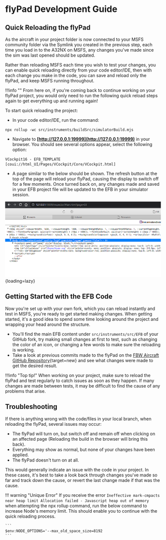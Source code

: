 # flyPad Development Guide

## Quick Reloading the flyPad

As the aircraft in your project folder is now connected to your MSFS community folder via the Symlink you created in the previous step, each time you load in to the A32NX on MSFS, any changes you've made since the sim was last opened should be updated.

Rather than reloading MSFS each time you wish to test your changes, you can enable quick reloading directly from your code editor/IDE, then with each change you make in the code, you can save and reload only the flyPad, and keep MSFS running throughout.

!!!info ""
    From here on, if you're coming back to continue working on your flyPad project, you would only need to run the following quick reload steps again to get everything up and running again!


To start quick reloading the project:

- In your code editor/IDE, run the command:

```
npx rollup -wc src/instruments/buildSrc/simulatorBuild.mjs
```

- Navigate to **[http://127.0.0.1:19999](http://127.0.0.1:19999)** in your browser. You should see several options appear, select the following option:

```
VCockpit16 - EFB_TEMPLATE [coui://html_UI/Pages/VCockpit/Core/VCockpit.html]
```

- A page similar to the below should be shown. The refresh button at the top of the page will reload your flyPad, causing the display to switch off for a few moments. Once turned back on, any changes made and saved in your EFB project file will be updated to the EFB in your simulator session.

![image](../../assets/EFBLoader.png){loading=lazy}

## Getting Started with the EFB Code

Now you're set up with your own fork, which you can reload instantly and test in MSFS, you're ready to get started making changes. When getting started, it's a good idea to spend some time looking around the project and wrapping your head around the structure.

- You'll find the main EFB content under ` src/instruments/src/EFB ` of your GitHub fork, try making small changes at first to test, such as changing the color of an icon, or changing a few words to make sure the reloading is working.
- Take a look at previous commits made to the flyPad on the [FBW Aircraft GitHub Repository](https://github.com/flybywiresim/aircraft/commits/master){target=new} and see what changes were made to get the desired result.

!!!info "Top tip!"
    When working on your project, make sure to reload the flyPad and test regularly to catch issues as soon as they happen.
    If many changes are made between tests, it may be difficult to find the cause of any problems that arise.

## Troubleshooting

If there is anything wrong with the code/files in your local branch, when reloading the flyPad, several issues may occur:

- The flyPad will turn on, but switch off and remain off when clicking on an affected page (Reloading the build in the browser will bring this back).
- Everything may show as normal, but none of your changes have been applied.
- The flyPad doesn't turn on at all.

This would generally indicate an issue with the code in your project.
In these cases, it's best to take a look back through changes you've made so far and track down the cause, or revert the last change made if that was the cause.

!!! warning "Unique Error"
    If you receive the error `Ineffective mark-cmpacts near heap limit Allocation failed - Javascript heap out of memory` when attempting the npx rollup command, run the below command to increase Node's memory limit.
    This should enable you to continue with the quick reloading process.

    ```
    $env:NODE_OPTIONS='--max_old_space_size=8192
    ```

